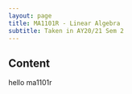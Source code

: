 ```yaml
---
layout: page
title: MA1101R - Linear Algebra
subtitle: Taken in AY20/21 Sem 2
---
```


## Content
hello ma1101r
